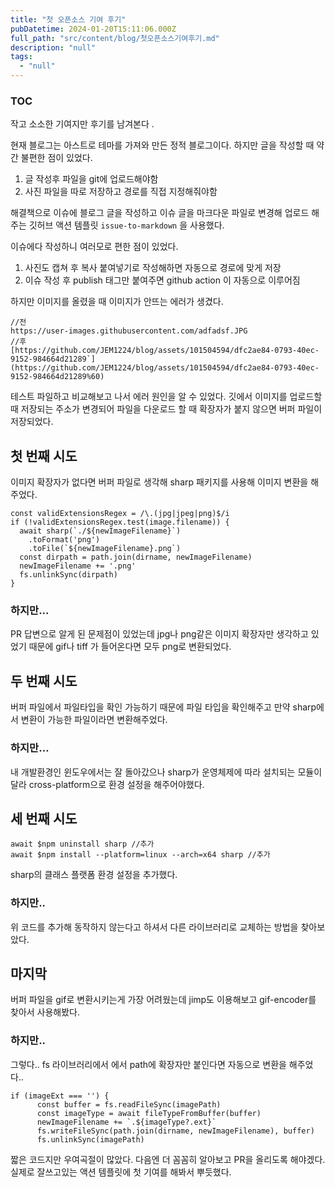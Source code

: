 ```yaml
---
title: "첫 오픈소스 기여 후기"
pubDatetime: 2024-01-20T15:11:06.000Z
full_path: "src/content/blog/첫오픈소스기여후기.md"
description: "null"
tags: 
  - "null"
---
```


### TOC

작고 소소한 기여지만 후기를 남겨본다 .

현재 블로그는 아스트로 테마를 가져와 만든 정적 블로그이다. 하지만  글을 작성할 때 약간 불편한 점이 있었다.  

1. 글 작성후 파일을 git에 업로드해야함
2. 사진 파일을 따로 저장하고 경로를 직접 지정해줘야함

해결책으로  이슈에 블로그 글을 작성하고 이슈 글을 마크다운 파일로 변경해 업로드 해주는 깃허브 액션 템플릿 `issue-to-markdown` 을 사용했다.

이슈에다 작성하니 여러모로 편한 점이 있었다.

1.  사진도 캡쳐 후 복사 붙여넣기로 작성해하면 자동으로 경로에 맞게 저장
2.  이슈 작성 후 publish 태그만 붙여주면 github action 이 자동으로 이루어짐

하지만 이미지를 올렸을 때 이미지가 안뜨는 에러가 생겼다.

```tsx
//전
https://user-images.githubusercontent.com/adfadsf.JPG
//후
[https://github.com/JEM1224/blog/assets/101504594/dfc2ae84-0793-40ec-9152-984664d21289`](https://github.com/JEM1224/blog/assets/101504594/dfc2ae84-0793-40ec-9152-984664d21289%60)
```
테스트 파일하고 비교해보고 나서 에러 원인을 알 수 있었다.
깃에서 이미지를 업로드할 때 저장되는 주소가 변경되어 파일을 다운로드 할 때 확장자가 붙지 않으면 버퍼 파일이 저장되었다.   

## 첫 번째 시도 

이미지 확장자가 없다면 버퍼 파일로 생각해 sharp 패키지를 사용해 이미지 변환을 해주었다.

```
const validExtensionsRegex = /\.(jpg|jpeg|png)$/i
if (!validExtensionsRegex.test(image.filename)) {
  await sharp(`./${newImageFilename}`)
    .toFormat('png')
    .toFile(`${newImageFilename}.png`)
  const dirpath = path.join(dirname, newImageFilename)
  newImageFilename += '.png'
  fs.unlinkSync(dirpath)
}

```
### 하지만...
PR 답변으로 알게 된 문제점이 있었는데  jpg나 png같은 이미지 확장자만 생각하고 있었기 때문에 gif나 tiff 가 들어온다면 모두 png로 변환되었다.

## 두 번째 시도

버퍼 파일에서 파일타입을 확인 가능하기 때문에 파일 타입을 확인해주고 만약 sharp에서 변환이 가능한 파일이라면 변환해주었다.  
### 하지만…   
내 개발환경인 윈도우에서는 잘 돌아갔으나 sharp가 운영체제에 따라 설치되는 모듈이 달라  cross-platform으로 환경 설정을 해주어야했다.

## 세 번째 시도
```tsx
await $npm uninstall sharp //추가
await $npm install --platform=linux --arch=x64 sharp //추가
```
sharp의 클래스 플랫폼 환경 설정을 추가했다. 
### 하지만..  
 위 코드를 추가해 동작하지 않는다고 하셔서 다른 라이브러리로 교체하는 방법을 찾아보았다.

## 마지막

버퍼 파일을 gif로 변환시키는게 가장 어려웠는데 jimp도 이용해보고 gif-encoder를 찾아서 사용해봤다.
### 하지만..
그렇다.. fs 라이브러리에서 에서 path에 확장자만 붙인다면 자동으로 변환을 해주었다..

```tsx
if (imageExt === '') {
      const buffer = fs.readFileSync(imagePath)
      const imageType = await fileTypeFromBuffer(buffer)
      newImageFilename += `.${imageType?.ext}`
      fs.writeFileSync(path.join(dirname, newImageFilename), buffer)
      fs.unlinkSync(imagePath)
```

짧은 코드지만 우여곡절이 많았다. 다음엔 더 꼼꼼히 알아보고 PR을 올리도록 해야겠다.실제로 잘쓰고있는 액션 템플릿에 첫 기여를 해봐서 뿌듯했다.
